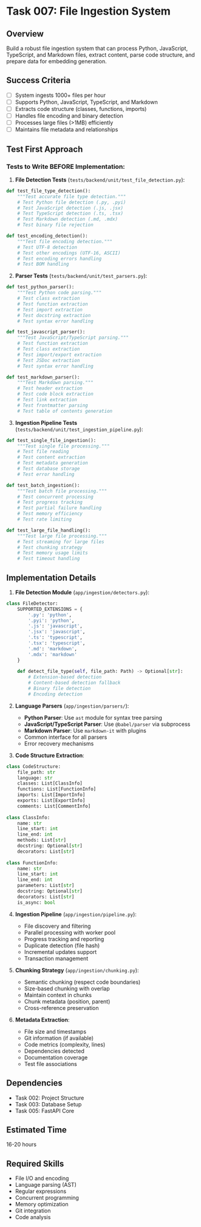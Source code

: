 # Task 007: File Ingestion System

## Overview
Build a robust file ingestion system that can process Python, JavaScript, TypeScript, and Markdown files, extract content, parse code structure, and prepare data for embedding generation.

## Success Criteria
- [ ] System ingests 1000+ files per hour
- [ ] Supports Python, JavaScript, TypeScript, and Markdown
- [ ] Extracts code structure (classes, functions, imports)
- [ ] Handles file encoding and binary detection
- [ ] Processes large files (>1MB) efficiently
- [ ] Maintains file metadata and relationships

## Test First Approach

### Tests to Write BEFORE Implementation:

1. **File Detection Tests** (`tests/backend/unit/test_file_detection.py`):
```python
def test_file_type_detection():
    """Test accurate file type detection."""
    # Test Python file detection (.py, .pyi)
    # Test JavaScript detection (.js, .jsx)
    # Test TypeScript detection (.ts, .tsx)
    # Test Markdown detection (.md, .mdx)
    # Test binary file rejection

def test_encoding_detection():
    """Test file encoding detection."""
    # Test UTF-8 detection
    # Test other encodings (UTF-16, ASCII)
    # Test encoding errors handling
    # Test BOM handling
```

2. **Parser Tests** (`tests/backend/unit/test_parsers.py`):
```python
def test_python_parser():
    """Test Python code parsing."""
    # Test class extraction
    # Test function extraction
    # Test import extraction
    # Test docstring extraction
    # Test syntax error handling

def test_javascript_parser():
    """Test JavaScript/TypeScript parsing."""
    # Test function extraction
    # Test class extraction
    # Test import/export extraction
    # Test JSDoc extraction
    # Test syntax error handling

def test_markdown_parser():
    """Test Markdown parsing."""
    # Test header extraction
    # Test code block extraction
    # Test link extraction
    # Test frontmatter parsing
    # Test table of contents generation
```

3. **Ingestion Pipeline Tests** (`tests/backend/unit/test_ingestion_pipeline.py`):
```python
def test_single_file_ingestion():
    """Test single file processing."""
    # Test file reading
    # Test content extraction
    # Test metadata generation
    # Test database storage
    # Test error handling

def test_batch_ingestion():
    """Test batch file processing."""
    # Test concurrent processing
    # Test progress tracking
    # Test partial failure handling
    # Test memory efficiency
    # Test rate limiting

def test_large_file_handling():
    """Test large file processing."""
    # Test streaming for large files
    # Test chunking strategy
    # Test memory usage limits
    # Test timeout handling
```

## Implementation Details

1. **File Detection Module** (`app/ingestion/detectors.py`):
```python
class FileDetector:
    SUPPORTED_EXTENSIONS = {
        '.py': 'python',
        '.pyi': 'python',
        '.js': 'javascript',
        '.jsx': 'javascript',
        '.ts': 'typescript',
        '.tsx': 'typescript',
        '.md': 'markdown',
        '.mdx': 'markdown'
    }
    
    def detect_file_type(self, file_path: Path) -> Optional[str]:
        # Extension-based detection
        # Content-based detection fallback
        # Binary file detection
        # Encoding detection
```

2. **Language Parsers** (`app/ingestion/parsers/`):
   - **Python Parser**: Use `ast` module for syntax tree parsing
   - **JavaScript/TypeScript Parser**: Use `@babel/parser` via subprocess
   - **Markdown Parser**: Use `markdown-it` with plugins
   - Common interface for all parsers
   - Error recovery mechanisms

3. **Code Structure Extraction**:
```python
class CodeStructure:
    file_path: str
    language: str
    classes: List[ClassInfo]
    functions: List[FunctionInfo]
    imports: List[ImportInfo]
    exports: List[ExportInfo]
    comments: List[CommentInfo]
    
class ClassInfo:
    name: str
    line_start: int
    line_end: int
    methods: List[str]
    docstring: Optional[str]
    decorators: List[str]
    
class FunctionInfo:
    name: str
    line_start: int
    line_end: int
    parameters: List[str]
    docstring: Optional[str]
    decorators: List[str]
    is_async: bool
```

4. **Ingestion Pipeline** (`app/ingestion/pipeline.py`):
   - File discovery and filtering
   - Parallel processing with worker pool
   - Progress tracking and reporting
   - Duplicate detection (file hash)
   - Incremental updates support
   - Transaction management

5. **Chunking Strategy** (`app/ingestion/chunking.py`):
   - Semantic chunking (respect code boundaries)
   - Size-based chunking with overlap
   - Maintain context in chunks
   - Chunk metadata (position, parent)
   - Cross-reference preservation

6. **Metadata Extraction**:
   - File size and timestamps
   - Git information (if available)
   - Code metrics (complexity, lines)
   - Dependencies detected
   - Documentation coverage
   - Test file associations

## Dependencies
- Task 002: Project Structure
- Task 003: Database Setup
- Task 005: FastAPI Core

## Estimated Time
16-20 hours

## Required Skills
- File I/O and encoding
- Language parsing (AST)
- Regular expressions
- Concurrent programming
- Memory optimization
- Git integration
- Code analysis
